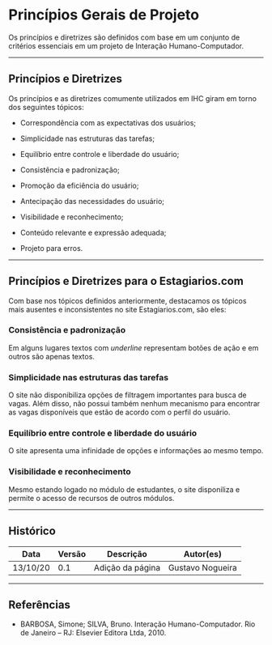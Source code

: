 # Princípios Gerais de Projeto

Os princípios e diretrizes são definidos com base em um conjunto de critérios essenciais em um projeto de Interação Humano-Computador.

---

## Princípios e Diretrizes

Os princípios e as diretrizes comumente utilizados em IHC giram em torno dos seguintes tópicos:

- Correspondência com as expectativas dos usuários;

- Simplicidade nas estruturas das tarefas;

- Equilíbrio entre controle e liberdade do usuário;

- Consistência e padronização;

- Promoção da eficiência do usuário;

- Antecipação das necessidades do usuário;

- Visibilidade e reconhecimento;

- Conteúdo relevante e expressão adequada;

- Projeto para erros.

---

## Princípios e Diretrizes para o Estagiarios.com

Com base nos tópicos definidos anteriormente, destacamos os tópicos mais ausentes e inconsistentes no site Estagiarios.com, são eles:

### Consistência e padronização

Em alguns lugares textos com _underline_ representam botões de ação e em outros são apenas textos.

### Simplicidade nas estruturas das tarefas

O site não disponibiliza opções de filtragem importantes para busca de vagas. Além disso, não possui também nenhum mecanismo para encontrar as vagas disponíveis que estão de acordo com o perfil do usuário.

### Equilíbrio entre controle e liberdade do usuário

O site apresenta uma infinidade de opções e informações ao mesmo tempo.

### Visibilidade e reconhecimento

Mesmo estando logado no módulo de estudantes, o site disponiliza e permite o acesso de recursos de outros módulos.

---

## Histórico

| Data     | Versão | Descrição        | Autor(es)        |
| -------- | ------ | ---------------- | ---------------- |
| 13/10/20 | 0.1    | Adição da página | Gustavo Nogueira |

---

## Referências

- BARBOSA, Simone; SILVA, Bruno. Interação Humano-Computador. Rio de Janeiro – RJ: Elsevier Editora Ltda, 2010.
